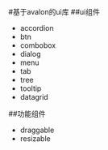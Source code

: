 #基于avalon的ui库
##ui组件
+ accordion
+ btn
+ combobox
+ dialog
+ menu
+ tab
+ tree
+ tooltip
+ datagrid

##功能组件
+ draggable
+ resizable
